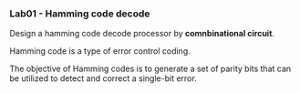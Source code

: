 ### Lab01 - Hamming code decode

Design a hamming code decode processor by **comnbinational circuit**.

Hamming code is a type of error control coding. 

The objective of Hamming codes is to generate a set of parity bits that can be utilized to detect and correct a single-bit error. 

